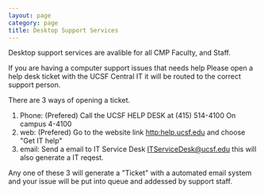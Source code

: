 ```yaml
---
layout: page
category: page
title: Desktop Support Services
---
```


Desktop support services are avalible for all CMP Faculty, and Staff.

If you are having a computer support issues that needs help Please open a help desk ticket with the UCSF Central IT it will be routed to the correct support person.

There are 3 ways of opening a ticket.

1. Phone: (Prefered) Call the UCSF HELP DESK at (415) 514-4100 On campus 4-4100
2. web: (Prefered) Go to the website link <http:help.ucsf.edu> and choose "Get IT help"
3. email: Send a email to IT Service Desk <ITServiceDesk@ucsf.edu> this will also generate a IT reqest.

Any one of these 3 will generate a "Ticket" with a automated email system and your issue will be put into queue and addessed by support staff.


